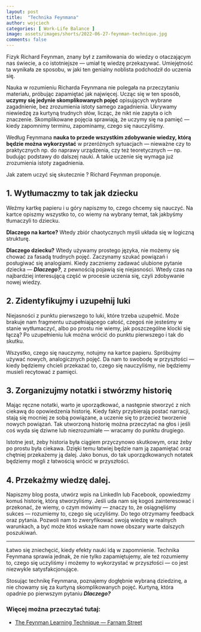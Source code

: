 ```yaml
---
layout: post
title:  "Technika Feynmana"
author: wojciech
categories: [ Work-Life Balance ]
image: assets/images/shorts/2022-06-27-feynman-technique.jpg
comments: false
---
```


Fizyk Richard Feynman, znany był z zamiłowania do wiedzy o otaczającym nas świecie, a co istotniejsze — umiał tę wiedzę
przekazywać. Umiejętność ta wynikała ze sposobu, w jaki ten genialny noblista podchodził do uczenia się.

Nauka w rozumieniu Richarda Feynmana nie polegała na przeczytaniu materiału, próbując zapamiętać jak najwięcej. Ucząc
się w ten sposób, **uczymy się jedynie skomplikowanych pojęć** opisujących wybrane zagadnienie, bez
zrozumienia istoty samego zagadnienia. Ukrywamy niewiedzę za kurtyną trudnych słów, licząc, że nikt nie zapyta o ich
znaczenie. Skomplikowane pojęcia sprawiają, że uczymy się na pamięć — kiedy zapomnimy terminu,
zapominamy, czego się nauczyliśmy.

Według Feynmana **nauka to przede wszystkim zdobywanie wiedzy, którą będzie można wykorzystać** w przeróżnych sytuacjach
— nieważne czy to praktycznych np. do naprawy urządzenia, czy też teoretycznych — np. budując podstawy do dalszej nauki.
A takie uczenie się wymaga już zrozumienia istoty zagadnienia.

Jak zatem uczyć się skutecznie ? Richard Feynman proponuje.

## 1. Wytłumaczmy to tak jak dziecku

Weźmy kartkę papieru i u góry napiszmy to, czego chcemy się nauczyć. Na kartce opiszmy wszystko to, co wiemy na wybrany
temat, tak jakbyśmy tłumaczyli to dziecku.

**Dlaczego na kartce?** Wtedy zbiór chaotycznych myśli układa się w logiczną strukturę.

**Dlaczego dziecku?** Wtedy używamy prostego języka, nie możemy się chować
za fasadą trudnych pojęć. Zaczynamy szukać powiązań i posługiwać się analogiami. Kiedy zaczniemy zadawać ulubione
pytanie dziecka — _**Dlaczego?**_, z pewnością pojawią się niejasności. Wtedy czas na najbardziej
interesującą część w procesie uczenia się, czyli zdobywanie nowej wiedzy.

## 2. Zidentyfikujmy i uzupełnij luki

Niejasności z punktu pierwszego to luki, które trzeba uzupełnić.
Może brakuje nam fragmentu uzupełniającego całość, czegoś nie jesteśmy w stanie wytłumaczyć, albo po prostu nie wiemy,
jak poszczególne klocki się łączą? Po uzupełnieniu luk można wrócić do punktu pierwszego i tak do skutku.

Wszystko, czego się nauczymy, notujmy na kartce papieru. Spróbujmy używać nowych, analogicznych pojęć. Da nam to swobodę
w przyszłości — kiedy będziemy chcieli przekazać to, czego się nauczyliśmy, nie będziemy musieli recytować z pamięci.

## 3. Zorganizujmy notatki i stwórzmy historię

Mając ręczne notatki, warto je uporządkować, a następnie stworzyć z nich ciekawą do opowiedzenia historię. Kiedy fakty
przybierają postać narracji, stają się mocniej ze sobą powiązane, a uczenie się to przecież tworzenie nowych powiązań.
Tak utworzoną historię można przeczytać na głos i jeśli coś wyda się dziwne lub niezrozumiałe — wracamy
do punktu drugiego.

Istotne jest, żeby historia była ciągiem przyczynowo skutkowym, oraz żeby po prostu była ciekawa. Dzięki temu łatwiej
będzie nam ją zapamiętać oraz chętniej przekażemy ją dalej. Jako bonus, do tak uporządkowanych notatek będziemy mogli z
łatwością wrócić w przyszłości.

## 4. Przekażmy wiedzę dalej.

Napiszmy blog posta, utwórz wpis na LinkedIn lub Facebook, opowiedzmy komuś historię, którą stworzyliśmy. Jeśli uda nam
się kogoś zainteresować i przekonać, że wiemy, o czym mówimy — znaczy to, że osiągnęliśmy sukces — rozumiemy to,
czego się uczyliśmy. Do tego otrzymamy feedback oraz pytania. Pozwoli nam to zweryfikować swoją wiedzę w realnych
warunkach, a być może ktoś wskaże nam nowe obszary warte dalszych poszukiwań.

***

Łatwo się zniechęcić, kiedy efekty nauki idą w zapomnienie. Technika Feynmana sprawia jednak, że nie tylko
zapamiętujemy, ale też rozumiemy to, czego się uczyliśmy i możemy to wykorzystać w przyszłości — co jest niezwykle
satysfakcjonujące.

Stosując technikę Feynmana, poznajemy dogłębnie wybraną dziedzinę, a nie chowamy się za kurtyną skomplikowanych pojęć.
Kurtyną, która opadnie po pierwszym pytaniu _**Dlaczego?**_

### Więcej można przeczytać tutaj:

- [The Feynman Learning Technique — Farnam Street](https://fs.blog/feynman-learning-technique/)





